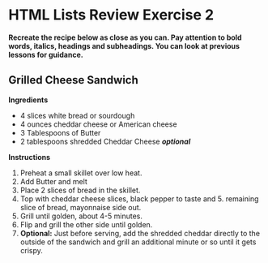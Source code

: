 # HTML Lists Review Exercise 2

**Recreate the recipe below as close as you can. Pay attention to bold words, italics, headings and subheadings. You can look at previous lessons for guidance.**

## Grilled Cheese Sandwich

**Ingredients**

- 4 slices white bread or sourdough
- 4 ounces cheddar cheese or American cheese
- 3 Tablespoons of Butter
- 2 tablespoons shredded Cheddar Cheese ***optional***

**Instructions**

1. Preheat a small skillet over low heat.
2. Add Butter and melt
3. Place 2 slices of bread in the skillet.
4. Top with cheddar cheese slices, black pepper to taste and 5. remaining slice of bread, mayonnaise side out.
5. Grill until golden, about 4-5 minutes.
6. Flip and grill the other side until golden.
7. **Optional:** Just before serving, add the shredded cheddar directly to the outside of the sandwich and grill an additional minute or so until it gets crispy.
  
  